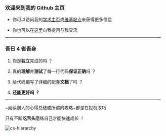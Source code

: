 
### 欢迎来到我的 Github 主页

- 你可以访问我的[学术主页](https://liupj.top/academy/)或[维基站点](https://liupj.top/)来获得更多信息

- 你也可以在[这里](https://github.com/Brannua/brannua/issues/)向我提问与我交流

---

### 吾日 4 省吾身

1. 你是**独立**完成的吗 ？

2. 真的**理解**并**测试**了每一行代码**保证正确**吗 ？

3. 给代码编写了详细的配套**文档**了吗 ？

4. **还能更好吗 ？**

---

~阅读别人的心得总结或所谓的攻略~都是在投机取巧

只有不断**吃苦头**磨练自己才能快速成长 ！

![cs-hierarchy](https://aliyun-oss-lpj.oss-cn-qingdao.aliyuncs.com/images/mass/cs-hierarchy.jpg)
